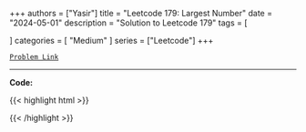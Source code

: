 
+++
authors = ["Yasir"]
title = "Leetcode 179: Largest Number"
date = "2024-05-01"
description = "Solution to Leetcode 179"
tags = [
    
]
categories = [
    "Medium"
]
series = ["Leetcode"]
+++



[`Problem Link`](https://leetcode.com/problems/largest-number/description/)

---

**Code:**

{{< highlight html >}}

{{< /highlight >}}

